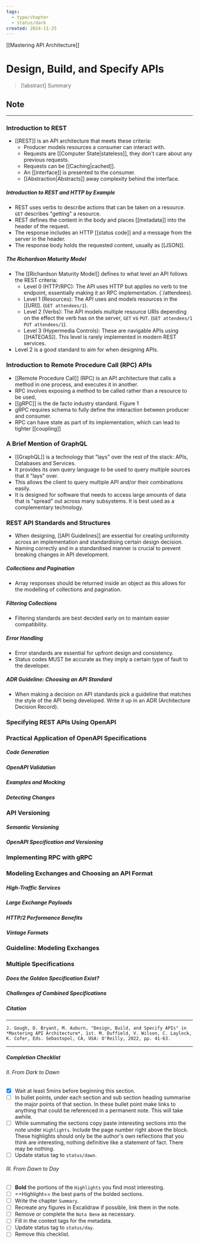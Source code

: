 ```yaml
---
tags:
  - type/chapter
  - status/dark
created: 2024-11-25
---
```

[[Mastering API Architecture]]
# **Design, Build, and Specify APIs**

> [!abstract] Summary

## **Note**
---
### **Introduction to REST**
- [[REST]] is an API architecture that meets these criteria:
	- Producer models resources a consumer can interact with.
	- Requests are [[Computer State|stateless]], they don't care about any previous requests.
	- Requests can be [[Caching|cached]].
	- An [[interface]] is presented to the consumer.
	- [[Abstraction|Abstracts]] away complexity behind the interface.
##### **Introduction to REST and HTTP by Example**
- REST uses verbs to describe actions that can be taken on a resource. `GET` describes "getting" a resource.
- REST defines the content in the body and places [[metadata]] into the header of the request.
- The response includes an HTTP [[status code]] and a message from the server in the header.
- The response body holds the requested content, usually as [[JSON]].
##### **The Richardson Maturity Model**
- The [[Richardson Maturity Model]] defines to what level an API follows the REST criteria:
	- Level 0 (HTTP/RPC): The API uses HTTP but applies no verb to tne endpoint, essentially making it an RPC implementation. (`/attendees).
	- Level 1 (Resources): The API uses and models resources in the [[URI]]. (`GET attendees/1`).
	- Level 2 (Verbs): The API models multiple resource URIs depending on the effect the verb has on the server, `GET` vs `PUT`. (`GET attendees/1` `PUT attendees/1`).
	- Level 3 (Hypermedia Controls): These are navigable APIs using [[HATEOAS]]. This level is rarely implemented in modern REST services.
- Level 2 is a good standard to aim for when designing APIs.
### **Introduction to Remote Procedure Call (RPC) APIs**
- [[Remote Procedure Call]] (RPC) is an API architecture that calls a method in one process, and executes it in another.
- RPC involves exposing a method to be called rather than a resource to be used,
- [[gRPC]] is the de facto industry standard.
  Figure 1
- gRPC requires schema to fully define the interaction between producer and consumer.
- RPC can have state as part of its implementation, which can lead to tighter [[coupling]]
### **A Brief Mention of GraphQL**
- [[GraphQL]] is a technology that "lays" over the rest of the stack: APIs, Databases and Services.
- It provides its own query language to be used to query multiple sources that it "lays" over.
- This allows the client to query multiple API and/or their combinations easily.
- It is designed for software that needs to access large amounts of data that is "spread" out across many subsystems. It is best used as a complementary technology.
### **REST API Standards and Structures**
- When designing, [[API Guidelines]] are essential for creating uniformity across an implementation and standardising certain design decision.
- Naming correctly and in a standardised manner is crucial to prevent breaking changes in API development.
##### **Collections and Pagination**
- Array responses should be returned inside an object as this allows for the modelling of collections and pagination.
##### **Filtering Collections**
- Filtering standards are best decided early on to maintain easier compatibility.
##### **Error Handling**
- Error standards are essential for upfront design and consistency.
- Status codes MUST be accurate as they imply a certain type of fault to the developer.
##### **ADR Guideline: Choosing an API Standard**
- When making a decision on API standards pick a guideline that matches the style of the API being developed. Write it up in an ADR (Architecture Decision Record).
### **Specifying REST APIs Using OpenAPI**
### **Practical Application of OpenAPI Specifications**
##### **Code Generation**
##### **OpenAPI Validation**
##### **Examples and Mocking**
##### **Detecting Changes**
### **API Versioning**
##### **Semantic Versioning**
##### **OpenAPI Specification and Versioning**
### **Implementing RPC with gRPC**
### **Modeling Exchanges and Choosing an API Format**
##### **High-Traffic Services**
##### **Large Exchange Payloads**
##### **HTTP/2 Performance Benefits**
##### **Vintage Formats**
### **Guideline: Modeling Exchanges**
### **Multiple Specifications**
##### **Does the Golden Specification Exist?**
##### **Challenges of Combined Specifications**

##### **Citation**
---
```
J. Gough, D. Bryant, M. Auburn, "Design, Build, and Specify APIs" in *Mastering API Architecture*, 1st. M. Duffield, V. Wilson, C. Laylock, K. Cofer, Eds. Sebastopol, CA, USA: O'Reilly, 2022, pp. 41-63.
```

---

##### Completion Checklist
###### II. From Dark to Dawn
- [x] Wait at least 5mins before beginning this section.
- [ ] In bullet points, under each section and sub section heading summarise the major points of that section. In these bullet point make links to anything that could be referenced in a permanent note. This will take awhile.
- [ ] While summating the sections copy paste interesting sections into the note under `Highlights`. Include the page number right above the block. These highlights should only be the author's own reflections that you think are interesting, nothing definitive like a statement of fact. There may be nothing.
- [ ] Update status tag to `status/dawn`.
###### III. From Dawn to Day
- [ ]  **Bold** the portions of the `Highlights` you find most interesting.
- [ ] ==Highlight== the best parts of the bolded sections.
- [ ] Write the chapter `Summary`.
- [ ] Recreate any figures in Excalidraw if possible, link them in the note.
- [ ] Remove or complete the `Nota Bene` as necessary.
- [ ] Fill in the context tags for the metadata.
- [ ] Update status tag to `status/day`.
- [ ] Remove this checklist.
